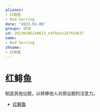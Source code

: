 ```yaml
---
aliases:
- 红鲱鱼
- Red herring
date: "2023-01-06"
groups: 谬误
id: 20230106210613_e9f8ee3183fb4637
name:
- Red herring
zhname:
- 红鲱鱼
---
```


# 红鲱鱼

制造其他议题，以转移他人对原议题的注意力。

* [红鲱鱼](https://zh.wikipedia.org/wiki/%E7%B4%85%E9%AF%A1%E9%AD%9A)
